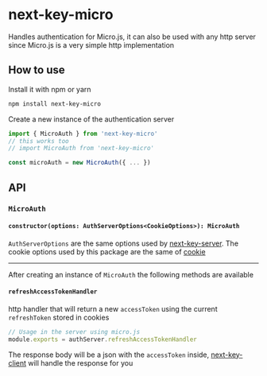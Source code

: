 # next-key-micro

Handles authentication for Micro.js, it can also be used with any http server since Micro.js is a very simple http implementation

## How to use

Install it with npm or yarn

```bash
npm install next-key-micro
```

Create a new instance of the authentication server

```js
import { MicroAuth } from 'next-key-micro'
// this works too
// import MicroAuth from 'next-key-micro'

const microAuth = new MicroAuth({ ... })
```

## API

### `MicroAuth`

#### `constructor(options: AuthServerOptions<CookieOptions>): MicroAuth`

`AuthServerOptions` are the same options used by [next-key-server](https://github.com/lfades/next-key/tree/master/packages/next-key-server). The cookie options used by this package are the same of [cookie](https://github.com/jshttp/cookie#options-1)

---

After creating an instance of `MicroAuth` the following methods are available

#### `refreshAccessTokenHandler`

http handler that will return a new `accessToken` using the current `refreshToken` stored in cookies

```ts
// Usage in the server using micro.js
module.exports = authServer.refreshAccessTokenHandler
```

The response body will be a json with the `accessToken` inside, [next-key-client](https://github.com/lfades/next-key/tree/master/packages/next-key-client) will handle the response for you
